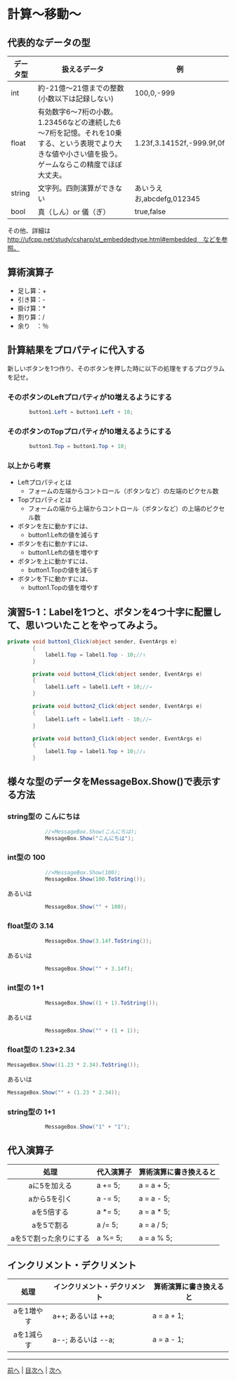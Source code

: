 # 計算～移動～

## 代表的なデータの型
|データ型|扱えるデータ|例|
|-------|-----------|--|
|int    | 約-21億～21億までの整数(小数以下は記録しない) | 100,0,-999 |
|float  | 有効数字6～7桁の小数。1.23456などの連続した6～7桁を記憶。それを10乗する、という表現でより大きな値や小さい値を扱う。ゲームならこの精度でほぼ大丈夫。| 1.23f,3.14152f,-999.9f,0f |
|string | 文字列。四則演算ができない          | あいうえお,abcdefg,012345 |
|bool   |  真（しん）or 儀（ぎ）          | true,false |

その他、詳細は http://ufcpp.net/study/csharp/st_embeddedtype.html#embedded　などを参照。

## 算術演算子
- 足し算：+
- 引き算：-
- 掛け算：*
- 割り算：/
- 余り　：％

## 計算結果をプロパティに代入する
新しいボタンを1つ作り、そのボタンを押した時に以下の処理をするプログラムを記せ。

### そのボタンのLeftプロパティが10増えるようにする
```cs
       button1.Left = button1.Left + 10;
```

### そのボタンのTopプロパティが10増えるようにする
```cs
       button1.Top = button1.Top + 10; 
```

### 以上から考察
- Leftプロパティとは
  - フォームの左端からコントロール（ボタンなど）の左端のピクセル数
- Topプロパティとは
  - フォームの端から上端からコントロール（ボタンなど）の上端のピクセル数
- ボタンを左に動かすには、
  - button1.Leftの値を減らす
- ボタンを右に動かすには、
  - button1.Leftの値を増やす
- ボタンを上に動かすには、
  - button1.Topの値を減らす
- ボタンを下に動かすには、
  - button1.Topの値を増やす

## 演習5-1：Labelを1つと、ボタンを4つ十字に配置して、思いついたことをやってみよう。

```cs
private void button1_Click(object sender, EventArgs e)
        {
            label1.Top = label1.Top - 10;//↑
        }

        private void button4_Click(object sender, EventArgs e)
        {
            label1.Left = label1.Left + 10;//→
        }

        private void button2_Click(object sender, EventArgs e)
        {
            label1.Left = label1.Left - 10;//←
        }

        private void button3_Click(object sender, EventArgs e)
        {
            label1.Top = label1.Top + 10;//↓
        }
```

## 様々な型のデータをMessageBox.Show()で表示する方法
### string型の こんにちは
```cs
            //×MessageBox.Show(こんにちは);
            MessageBox.Show("こんにちは");
```

### int型の 100
```cs
            //×MessageBox.Show(100);
            MessageBox.Show(100.ToString());
```

あるいは

```cs
            MessageBox.Show("" + 100);
```

### float型の 3.14
```cs
            MessageBox.Show(3.14f.ToString());
```

あるいは

```cs
            MessageBox.Show("" + 3.14f);
```

### int型の 1+1
```cs
            MessageBox.Show((1 + 1).ToString());
```

あるいは

```cs
            MessageBox.Show("" + (1 + 1));
```

### float型の 1.23*2.34
```cs
MessageBox.Show((1.23 * 2.34).ToString());
```

あるいは

```cs
MessageBox.Show("" + (1.23 * 2.34));
```

### string型の 1+1
```cs
            MessageBox.Show("1" + "1");
```

## 代入演算子
|処理                   |代入演算子|算術演算に書き換えると|
|:---------------------:|---------|-------------------|
|aに5を加える            | a += 5;        |      a = a + 5;             |
|aから5を引く           | a -= 5;        |       a = a - 5;            |
|aを5倍する             | a *= 5;        |       a = a * 5;            |
|aを5で割る             | a /= 5;        |       a = a / 5;            |
|aを5で割った余りにする   |  a %= 5;       |      a = a % 5;             |

## インクリメント・デクリメント
|処理      |インクリメント・デクリメント|算術演算に書き換えると|
|:-------:|--------------------------|----------------------|
|aを1増やす|   a++; あるいは ++a;                       |   a = a + 1;                |		
|aを1減らす|	 a--; あるいは --a;                     |     a = a - 1;              |

---

[前へ](04.md) | [目次へ](README.md#%E7%9B%AE%E6%AC%A1) | [次へ](06.md)
